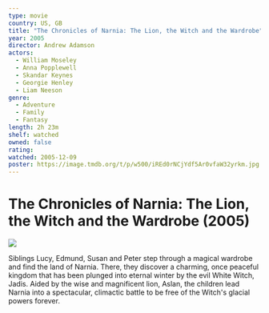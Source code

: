 ```yaml
---
type: movie
country: US, GB
title: "The Chronicles of Narnia: The Lion, the Witch and the Wardrobe"
year: 2005
director: Andrew Adamson
actors:
  - William Moseley
  - Anna Popplewell
  - Skandar Keynes
  - Georgie Henley
  - Liam Neeson
genre:
  - Adventure
  - Family
  - Fantasy
length: 2h 23m
shelf: watched
owned: false
rating:
watched: 2005-12-09
poster: https://image.tmdb.org/t/p/w500/iREd0rNCjYdf5Ar0vfaW32yrkm.jpg
---
```


# The Chronicles of Narnia: The Lion, the Witch and the Wardrobe (2005)

![](https://image.tmdb.org/t/p/w500/iREd0rNCjYdf5Ar0vfaW32yrkm.jpg)

Siblings Lucy, Edmund, Susan and Peter step through a magical wardrobe and find the land of Narnia. There, they discover a charming, once peaceful kingdom that has been plunged into eternal winter by the evil White Witch, Jadis. Aided by the wise and magnificent lion, Aslan, the children lead Narnia into a spectacular, climactic battle to be free of the Witch's glacial powers forever.